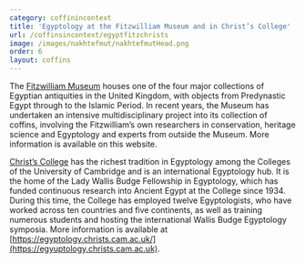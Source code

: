 ```yaml
---
category: coffinincontext
title: 'Egyptology at the Fitzwilliam Museum and in Christ’s College'
url: /coffinsincontext/egyptfitzchrists
image: /images/nakhtefmut/nakhtefmutHead.png
order: 6
layout: coffins
---
```

The [Fitzwilliam Museum](https://www.fitzmuseum.cam.ac.uk) houses one of the four major collections of Egyptian antiquities in the United Kingdom, 
with objects from Predynastic Egypt through to the Islamic Period. In recent years, the Museum has undertaken an intensive multidisciplinary project 
into its collection of coffins, involving the Fitzwilliam’s own researchers in conservation, heritage science and Egyptology and experts from outside 
the Museum. More information is available on this website.

[Christ’s College](https://www.christs.cam.ac.uk) has the richest tradition in Egyptology among the Colleges of the University of Cambridge and is 
an international Egyptology hub. It is the home of the Lady Wallis Budge Fellowship in Egyptology, which has funded continuous research into 
Ancient Egypt at the College since 1934. During this time, the College has employed twelve Egyptologists, who have worked across ten countries and 
five continents, as well as training numerous students and hosting the international Wallis Budge Egyptology symposia. More information is available 
at [https://egyptology.christs.cam.ac.uk/](https://egyuptology.christs.cam.ac.uk). 
